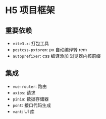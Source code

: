 # H5 项目框架

## 重要依赖

- `vite3.x`: 打包工具
- `postcss-pxtorem`: px 自动编译转 rem
- `autoprefixer`: css 编译添加 浏览器内核前缀

## 集成

- `vue-router`: 路由
- `axios`: 请求
- `pinia`: 数据存储器
- `pont`: 接口代码生成
- `vant`: UI 库

